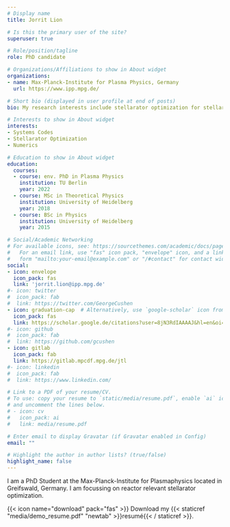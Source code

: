 ```yaml
---
# Display name
title: Jorrit Lion

# Is this the primary user of the site?
superuser: true

# Role/position/tagline
role: PhD candidate

# Organizations/Affiliations to show in About widget
organizations:
- name: Max-Planck-Institute for Plasma Physics, Germany
  url: https://www.ipp.mpg.de/

# Short bio (displayed in user profile at end of posts)
bio: My research interests include stellarator optimization for stellarator fusion power plants. 

# Interests to show in About widget
interests:
- Systems Codes
- Stellarator Optimization
- Numerics

# Education to show in About widget
education:
  courses:
  - course: env. PhD in Plasma Physics
    institution: TU Berlin
    year: 2022
  - course: MSc in Theoretical Physics
    institution: University of Heidelberg
    year: 2018
  - course: BSc in Physics
    institution: University of Heidelberg
    year: 2015

# Social/Academic Networking
# For available icons, see: https://sourcethemes.com/academic/docs/page-builder/#icons
#   For an email link, use "fas" icon pack, "envelope" icon, and a link in the
#   form "mailto:your-email@example.com" or "/#contact" for contact widget.
social:
- icon: envelope
  icon_pack: fas
  link: 'jorrit.lion@ipp.mpg.de'
#- icon: twitter
#  icon_pack: fab
#  link: https://twitter.com/GeorgeCushen
- icon: graduation-cap  # Alternatively, use `google-scholar` icon from `ai` icon pack
  icon_pack: fas
  link: https://scholar.google.de/citations?user=8jN3RdIAAAAJ&hl=en&oi=ao
#- icon: github
#  icon_pack: fab
#  link: https://github.com/gcushen
- icon: gitlab
  icon_pack: fab
  link: https://gitlab.mpcdf.mpg.de/jtl
#- icon: linkedin
#  icon_pack: fab
#  link: https://www.linkedin.com/

# Link to a PDF of your resume/CV.
# To use: copy your resume to `static/media/resume.pdf`, enable `ai` icons in `params.toml`, 
# and uncomment the lines below.
# - icon: cv
#   icon_pack: ai
#   link: media/resume.pdf

# Enter email to display Gravatar (if Gravatar enabled in Config)
email: ""

# Highlight the author in author lists? (true/false)
highlight_name: false
---
```


I am a PhD Student at the Max-Planck-Institute for Plasmaphysics located in Greifswald, Germany. I am focussing on reactor relevant stellarator optimization.

{{< icon name="download" pack="fas" >}} Download my {{< staticref "media/demo_resume.pdf" "newtab" >}}resumé{{< / staticref >}}.

